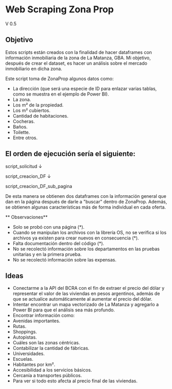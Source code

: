 # Web Scraping Zona Prop
V 0.5

## Objetivo

Estos scripts están creados con la finalidad de hacer dataframes con información inmobiliaria de la zona de La Matanza, GBA. Mi objetivo, después de crear el dataset, es hacer un análisis sobre el mercado inmobiliario en dicha zona.

Este script toma de ZonaProp algunos datos como:

 - La dirección (que será una especie de ID para enlazar varias tablas, como se muestra en el ejemplo de Power BI).
 - La zona.
 -  Los m² de la propiedad.
 - Los m² cubiertos.
 - Cantidad de habitaciones.
 - Cocheras.
 - Baños.
 - Toilette.
 - Entre otros.

## El orden de ejecución sería el siguiente:

script_solicitud ↓

script_creacion_DF ↓

script_creacion_DF_sub_pagina

De esta manera se obtienen dos dataframes con la información general que dan en la página después de darle a "buscar" dentro de ZonaProp. Además, se obtienen algunas características más de forma individual en cada oferta.

** Observaciones**
 - Solo se probó con una página (*).
 - Cuando se manipulan los archivos con la librería OS, no se verifica si los archivos ya existen para crear nuevos en consecuencia (*).
 - Falta documentación dentro del código (*).
 - No se recolectó información sobre los departamentos en las pruebas unitarias y en la primera prueba.
 - No se recolectó información sobre las expensas.
  
## Ideas
 - Conectarme a la API del BCRA con el fin de extraer el precio del dólar y representar el valor de las viviendas en pesos argentinos, además de que se actualice automáticamente al aumentar el precio del dólar.
 - Intentar encontrar un mapa vectorizado de La Matanza y agregarlo a Power BI para que el análisis sea más profundo.
 - Encontrar información como:
 - Avenidas importantes.
 - Rutas.
 - Shoppings.
 - Autopistas.
 - Cuáles son las zonas céntricas.
 - Contabilizar la cantidad de fábricas.
 - Universidades.
 - Escuelas.
 - Habitantes por km².
 - Accesibilidad a los servicios básicos.
 - Cercanía a transportes públicos.
 - Para ver si todo esto afecta al precio final de las viviendas.
